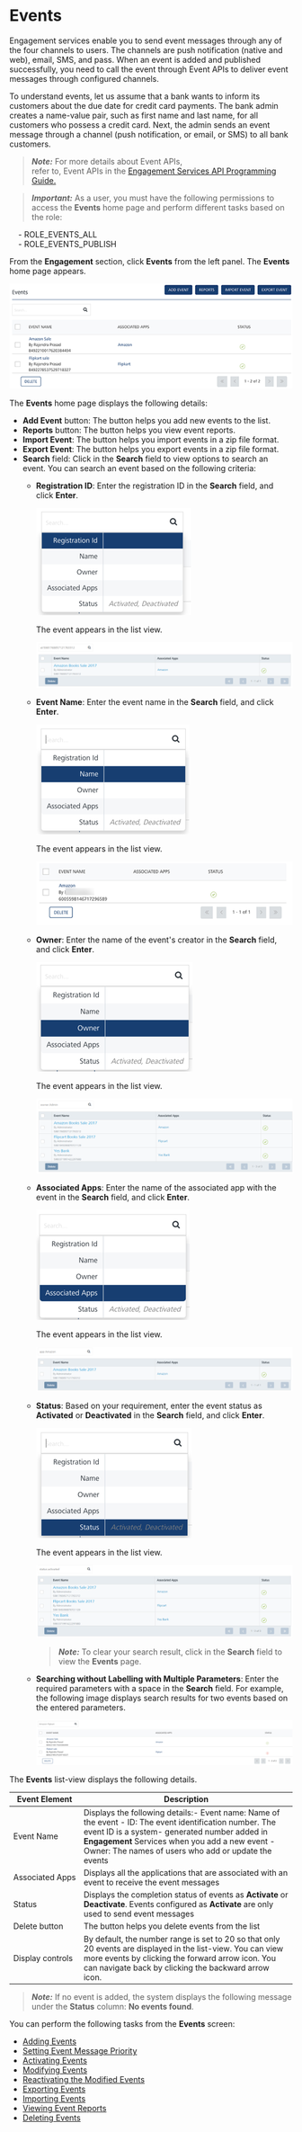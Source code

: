                              


Events
======

Engagement services enable you to send event messages through any of the four channels to users. The channels are push notification (native and web), email, SMS, and pass. When an event is added and published successfully, you need to call the event through Event APIs to deliver event messages through configured channels.

To understand events, let us assume that a bank wants to inform its customers about the due date for credit card payments. The bank admin creates a name-value pair, such as first name and last name, for all customers who possess a credit card. Next, the admin sends an event message through a channel (push notification, or email, or SMS) to all bank customers.

> **_Note:_** For more details about Event APIs,  
refer to, Event APIs in the [Engagement Services API Programming Guide.](../../../../Foundry/engagement_api_guide/Content/Introduction_1.md)

> **_Important:_** As a user, you must have the following permissions to access the **Events** home page and perform different tasks based on the role:  
  
    - ROLE\_EVENTS\_ALL  
    - ROLE\_EVENTS\_PUBLISH

From the **Engagement** section, click **Events** from the left panel. The **Events** home page appears.

![](../Resources/Images/Engagement/Events/eventhomepage_641x233.png)

The **Events** home page displays the following details:

*   **Add Event** button: The button helps you add new events to the list.
*   **Reports** button: The button helps you view event reports.
*   **Import Event**: The button helps you import events in a zip file format.
*   **Export Event**: The button helps you export events in a zip file format.
*   **Search** field: Click in the **Search** field to view options to search an event. You can search an event based on the following criteria:
    *   **Registration ID**: Enter the registration ID in the **Search** field, and click **Enter**.
        
        ![](../Resources/Images/Engagement/Events/searcheventid.png)
        
        The event appears in the list view.
        
        ![](../Resources/Images/Engagement/Events/searcheventname_2_555x99.png)  
        
    *   **Event Name**: Enter the event name in the **Search** field, and click **Enter**.
        
        ![](../Resources/Images/Engagement/Events/searcheventname.png)
        
        The event appears in the list view.
        
        ![](../Resources/Images/Engagement/Events/searcheventname_3_557x96.png)
        
    *   **Owner**: Enter the name of the event's creator in the **Search** field, and click **Enter**.
        
        ![](../Resources/Images/Engagement/Events/searcheventowner.png)
        
        The event appears in the list view.
        
        ![](../Resources/Images/Engagement/Events/searcheventowner_2_554x161.png)
        
    *   **Associated Apps**: Enter the name of the associated app with the event in the **Search** field, and click **Enter**.
        
        ![](../Resources/Images/Engagement/Events/searchappassociatedapps.png)
        
        The event appears in the list view.
        
        ![](../Resources/Images/Engagement/Events/searchappassociatedapps_2_554x97.png)
        
    *   **Status**: Based on your requirement, enter the event status as **Activated** or **Deactivated** in the **Search** field, and click **Enter**.
        
        ![](../Resources/Images/Engagement/Events/searcheventstatus.png)
        
        The event appears in the list view.
        
        ![](../Resources/Images/Engagement/Events/searcheventstatus_2_592x167.png)
        
        > **_Note:_** To clear your search result, click in the **Search** field to view the **Events** page.
        
    *   **Searching without Labelling with Multiple Parameters**: Enter the required parameters with a space in the **Search** field. For example, the following image displays search results for two events based on the entered parameters.
        
        ![](../Resources/Images/Engagement/Events/swlwmp_555x130.png)
        

The **Events** list-view displays the following details.

  
| Event Element | Description |
| --- | --- |
| Event Name | Displays the following details:- Event name: Name of the event - ID: The event identification number. The event ID is a system- generated number added in **Engagement** Services when you add a new event - Owner: The names of users who add or update the events |
| Associated Apps | Displays all the applications that are associated with an event to receive the event messages |
| Status | Displays the completion status of events as **Activate** or **Deactivate**. Events configured as **Activate** are only used to send event messages |
| Delete button | The button helps you delete events from the list |
| Display controls | By default, the number range is set to 20 so that only 20 events are displayed in the list-view. You can view more events by clicking the forward arrow icon. You can navigate back by clicking the backward arrow icon. |

  

> **_Note:_** If no event is added, the system displays the following message under the **Status** column: **No events found**.  

You can perform the following tasks from the **Events** screen:

*   [Adding Events](Adding_an_Event.md)
*   [Setting Event Message Priority](setting_event_priority.md)
*   [Activating Events](Publishing_an_Event.md)
*   [Modifying Events](Modifying_an_Event.md)
*   [Reactivating the Modified Events](Republishing_the_Modified_Events.md)
*   [Exporting Events](Exporting_events.md)
*   [Importing Events](Importing_event.md)
*   [Viewing Event Reports](Viewing_Events_Reports.md)
*   [Deleting Events](Deleting_an_Event.md)
